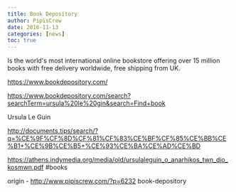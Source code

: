 ```yaml
---
title: Book Depository
author: PipisCrew
date: 2016-11-13
categories: [news]
toc: true
---
```


Is the world's most international online bookstore offering over 15 million books with free delivery worldwide, free shipping from UK.

https://www.bookdepository.com/

https://www.bookdepository.com/search?searchTerm=ursula%20le%20gin&search=Find+book

Ursula Le Guin

http://documents.tips/search/?q=%CE%9F%CF%8D%CF%81%CF%83%CE%BF%CF%85%CE%BB%CE%B1+%CE%9B%CE%B5+%CE%93%CE%BA%CE%AD%CE%BD

https://athens.indymedia.org/media/old/ursulaleguin_o_anarhikos_twn_dio_kosmwn.pdf
#books

origin - http://www.pipiscrew.com/?p=6232 book-depository